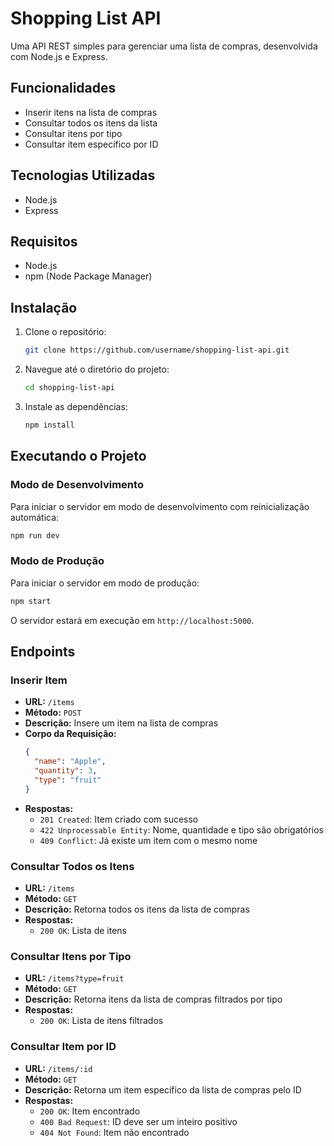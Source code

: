 # Shopping List API

Uma API REST simples para gerenciar uma lista de compras, desenvolvida com Node.js e Express.

## Funcionalidades

- Inserir itens na lista de compras
- Consultar todos os itens da lista
- Consultar itens por tipo
- Consultar item específico por ID

## Tecnologias Utilizadas

- Node.js
- Express

## Requisitos

- Node.js
- npm (Node Package Manager)

## Instalação

1. Clone o repositório:

   ```bash
   git clone https://github.com/username/shopping-list-api.git
2. Navegue até o diretório do projeto:

   ```bash
   cd shopping-list-api
3. Instale as dependências:

   ```bash
   npm install
## Executando o Projeto

### Modo de Desenvolvimento

Para iniciar o servidor em modo de desenvolvimento com reinicialização automática:

  ```bash
  npm run dev

```
### Modo de Produção

Para iniciar o servidor em modo de produção:

```bash
npm start
```

O servidor estará em execução em `http://localhost:5000`.

## Endpoints

### Inserir Item

- **URL:** `/items`
- **Método:** `POST`
- **Descrição:** Insere um item na lista de compras
- **Corpo da Requisição:**
  ```json
  {
    "name": "Apple",
    "quantity": 3,
    "type": "fruit"
  }

- **Respostas:**
  - `201 Created`: Item criado com sucesso
  - `422 Unprocessable Entity`: Nome, quantidade e tipo são obrigatórios
  - `409 Conflict`: Já existe um item com o mesmo nome

### Consultar Todos os Itens

- **URL:** `/items`
- **Método:** `GET`
- **Descrição:** Retorna todos os itens da lista de compras
- **Respostas:**
  - `200 OK`: Lista de itens

### Consultar Itens por Tipo

- **URL:** `/items?type=fruit`
- **Método:** `GET`
- **Descrição:** Retorna itens da lista de compras filtrados por tipo
- **Respostas:**
  - `200 OK`: Lista de itens filtrados

### Consultar Item por ID

- **URL:** `/items/:id`
- **Método:** `GET`
- **Descrição:** Retorna um item específico da lista de compras pelo ID
- **Respostas:**
  - `200 OK`: Item encontrado
  - `400 Bad Request`: ID deve ser um inteiro positivo
  - `404 Not Found`: Item não encontrado
